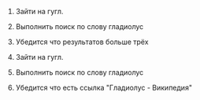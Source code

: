 1) Зайти на гугл.
2) Выполнить поиск по слову гладиолус
3) Убедится что результатов больше трёх

1) Зайти на гугл.
2) Выполнить поиск по слову гладиолус
3) Убедится что есть ссылка "Гладиолус - Википедия"